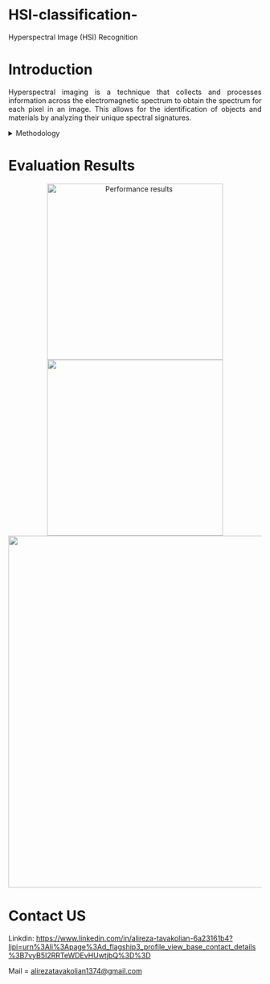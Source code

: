 # HSI-classification-
Hyperspectral Image (HSI) Recognition 
# Introduction 
<p align="justify"> Hyperspectral imaging is a technique that collects and processes information across the electromagnetic spectrum to obtain the spectrum for each pixel in an image. This allows for the identification of objects and materials by analyzing their unique spectral signatures. </p> 
<details>
<summary>Methodology</summary>
<p align="justify"> This repository investigates the possibility of combining a convolutional neural network with a machine learning model to predict classes using HSI pictures. The proposed methodology uses famous CNN models such as VGG16, Inception, and Densenet by changing the pooling layers inside their model architecture. The feature extraction model is followed by the ML models such as KNN, SVM, and LR. The proposed methodology is evaluated using Indian_pines and PaviaU datasets. </p> 
</details>

# Evaluation Results

<p align="center">
  <img src="https://github.com/user-attachments/assets/fe769c6f-f430-43ec-bc73-2e3704902ede" width="350" title="Performance results">
  <img src="https://github.com/user-attachments/assets/30d0efd8-7fb3-4e10-bc47-9d7c38127319" width="350">
  <img src="https://github.com/user-attachments/assets/d0debb12-eeb2-47ff-8452-b61f3e3f1971" width="700">
</p>

# Contact US
Linkdin: https://www.linkedin.com/in/alireza-tavakolian-6a23161b4?lipi=urn%3Ali%3Apage%3Ad_flagship3_profile_view_base_contact_details%3B7vyB5I2RRTeWDEvHUwtjbQ%3D%3D

Mail = alirezatavakolian1374@gmail.com

